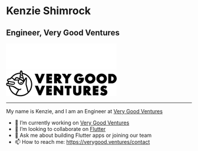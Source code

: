 # Kenzie Shimrock
## Engineer, Very Good Ventures

[![Very Good Ventures][logo_white]][very_good_ventures_link_dark]
[![Very Good Ventures][logo_black]][very_good_ventures_link_light]

[logo_black]: https://raw.githubusercontent.com/VGVentures/very_good_brand/main/styles/README/vgv_logo_black.png#gh-light-mode-only
[logo_white]: https://raw.githubusercontent.com/VGVentures/very_good_brand/main/styles/README/vgv_logo_white.png#gh-dark-mode-only
[very_good_ventures_link_dark]: https://verygood.ventures#gh-dark-mode-only
[very_good_ventures_link_light]: https://verygood.ventures#gh-light-mode-only

---

My name is Kenzie, and I am an Engineer at [Very Good Ventures](https://verygood.ventures)

- 🔭  I’m currently working on [Very Good Ventures](https://github.com/VGVentures)
- 👯  I’m looking to collaborate on [Flutter](https://flutter.dev)
- 💬  Ask me about building Flutter apps or joining our team
- 📫  How to reach me: https://verygood.ventures/contact
